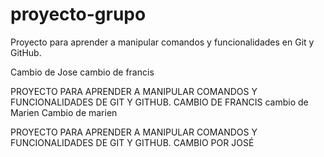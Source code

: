 # proyecto-grupo

Proyecto para aprender a manipular comandos y funcionalidades en Git y GitHub.

Cambio de Jose
cambio de francis

PROYECTO PARA APRENDER A MANIPULAR COMANDOS Y FUNCIONALIDADES DE GIT Y GITHUB.
CAMBIO DE FRANCIS
cambio de Marien
Cambio de marien

PROYECTO PARA APRENDER A MANIPULAR COMANDOS Y FUNCIONALIDADES DE GIT Y GITHUB.
CAMBIO POR JOSÉ


